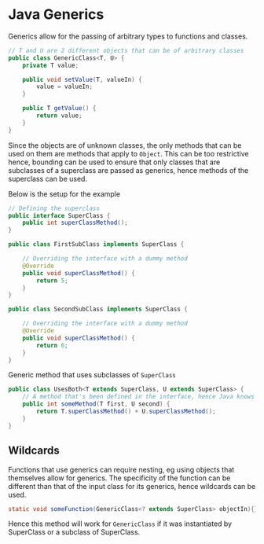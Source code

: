 # Java Generics

Generics allow for the passing of arbitrary types to functions and classes. 
```java
// T and U are 2 different objects that can be of arbitrary classes
public class GenericClass<T, U> {
    private T value; 

    public void setValue(T, valueIn) {
        value = valueIn;
    }

    public T getValue() {
        return value;
    }
}
```

Since the objects are of unknown classes, the only methods that can be used on them are methods that apply to `Object`. This can be too restrictive hence, bounding can be used to ensure that only classes that are subclasses of a superclass are passed as generics, hence methods of the superclass can be used. 

Below is the setup for the example

```java
// Defining the superclass
public interface SuperClass {
    public int superClassMethod();
}

public class FirstSubClass implements SuperClass {

    // Overriding the interface with a dummy method
    @Override
    public void superClassMethod() {
        return 5;
    }
}

public class SecondSubClass implements SuperClass {

    // Overriding the interface with a dummy method
    @Override
    public void superClassMethod() {
        return 6;
    }
}
```

Generic method that uses subclasses of `SuperClass`

```java 
public class UsesBoth<T extends SuperClass, U extends SuperClass> {
    // A method that's been defined in the interface, hence Java knows both classes will implement it hence it can be used.
    public int someMethod(T first, U second) {
        return T.superClassMethod() + U.superClassMethod();
    }
}
```

## Wildcards

Functions that use generics can require nesting, eg using objects that themselves allow for generics. The specificity of the function can be different than that of the input class for its generics, hence wildcards can be used.

```java 
static void someFunction(GenericClass<? extends SuperClass> objectIn){};
```

Hence this method will work for `GenericClass` if it was instantiated by SuperClass or a subclass of SuperClass.
